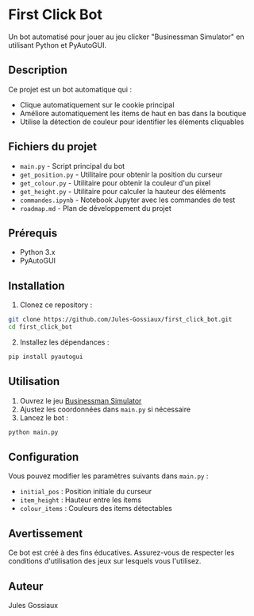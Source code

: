 # First Click Bot

Un bot automatisé pour jouer au jeu clicker "Businessman Simulator" en utilisant Python et PyAutoGUI.

## Description

Ce projet est un bot automatique qui :
- Clique automatiquement sur le cookie principal
- Améliore automatiquement les items de haut en bas dans la boutique
- Utilise la détection de couleur pour identifier les éléments cliquables

## Fichiers du projet

- `main.py` - Script principal du bot
- `get_position.py` - Utilitaire pour obtenir la position du curseur
- `get_colour.py` - Utilitaire pour obtenir la couleur d'un pixel
- `get_height.py` - Utilitaire pour calculer la hauteur des éléments
- `commandes.ipynb` - Notebook Jupyter avec les commandes de test
- `roadmap.md` - Plan de développement du projet

## Prérequis

- Python 3.x
- PyAutoGUI

## Installation

1. Clonez ce repository :
```bash
git clone https://github.com/Jules-Gossiaux/first_click_bot.git
cd first_click_bot
```

2. Installez les dépendances :
```bash
pip install pyautogui
```

## Utilisation

1. Ouvrez le jeu [Businessman Simulator](https://www.snokido.fr/jeu/businessman-simulator)
2. Ajustez les coordonnées dans `main.py` si nécessaire
3. Lancez le bot :
```bash
python main.py
```

## Configuration

Vous pouvez modifier les paramètres suivants dans `main.py` :
- `initial_pos` : Position initiale du curseur
- `item_height` : Hauteur entre les items
- `colour_items` : Couleurs des items détectables

## Avertissement

Ce bot est créé à des fins éducatives. Assurez-vous de respecter les conditions d'utilisation des jeux sur lesquels vous l'utilisez.

## Auteur

Jules Gossiaux
